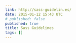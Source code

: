 ```yaml
---
link: http://sass-guidelin.es/
date: 2015-01-12 15:43 UTC
# published: false
published: true
title: Sass Guidelines
tags: []
---
```



